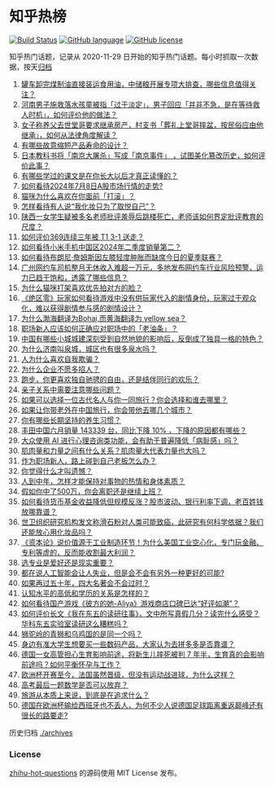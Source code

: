 # 知乎热榜
[![Build Status](https://github.com/ToWeLong/zhihu-hot-questions/workflows/CI/badge.svg)](https://github.com/ToWeLong/zhihu-hot-questions/actions)
[![GitHub language](https://img.shields.io/badge/language-golang-orange.svg)](https://golang.org/)
[![GitHub license](https://img.shields.io/github/license/ToWeLong/zhihu-hot-questions)](https://github.com/ToWeLong/zhihu-hot-questions/blob/main/LICENSE)

知乎热门话题，记录从 2020-11-29 日开始的知乎热门话题。每小时抓取一次数据，按天[归档](./archives)

<!-- BEGIN -->

1. [罐车卸完煤制油直接装运食用油，中储粮开展专项大排查，哪些信息值得关注？](https://www.zhihu.com/question/660963326)
1. [河南男子施救落水孩童被指「过于淡定」，男子回应「并非不急，是在等待救人时机」，如何评价他的做法？](https://www.zhihu.com/question/660969168)
1. [女子称养父去世堂哥要求继承房产，村支书「葬礼上堂哥摔盆，按民俗应由他继承」，如何从法律角度解读？](https://www.zhihu.com/question/660966074)
1. [有哪些故意缩短产品寿命的设计？](https://www.zhihu.com/question/308056725)
1. [日本教科书将「南京大屠杀」写成「南京事件」 ，试图美化篡改历史，如何评价此事？](https://www.zhihu.com/question/660982065)
1. [有哪些学过的课文是在你长大以后才真正读懂的？](https://www.zhihu.com/question/656811070)
1. [如何看待2024年7月8日A股市场行情的走势?](https://www.zhihu.com/question/661033041)
1. [猫咪为什么喜欢在你面前「打滚」？](https://www.zhihu.com/question/658192062)
1. [怎样看待有人说“我化妆只为了取悦自己”？](https://www.zhihu.com/question/646926944)
1. [陕西一女学生疑被多名老师批评羞辱后跳楼死亡，老师该如何界定批评教育的尺度？](https://www.zhihu.com/question/660952515)
1. [如何评价369连续三年被 T1 3-1 送走？](https://www.zhihu.com/question/661030260)
1. [如何看待小米手机中国区2024年二季度销量第二？](https://www.zhihu.com/question/661058144)
1. [如何看待布朗尼·詹姆斯因左膝轻度肿胀而缺席今日的夏季联赛？](https://www.zhihu.com/question/661024931)
1. [广州网约车司机整月无休收入难超一万元，多地发布网约车行业风险预警，运力已趋于饱和，透露了哪些信息？](https://www.zhihu.com/question/661033260)
1. [为什么猫咪打架喜欢优先拍对方的脸？](https://www.zhihu.com/question/654154847)
1. [《绝区零》玩家如何看待游戏中没有供玩家代入的剧情身份，玩家过于观众化，难以获得剧情参与感的剧情设计？](https://www.zhihu.com/question/661000692)
1. [为什么渤海翻译为Bohai,而黄海翻译为 yellow sea？](https://www.zhihu.com/question/660376011)
1. [职场新人应该如何正确应对职场中的「老油条」？](https://www.zhihu.com/question/629995469)
1. [中国有哪些小城城建深刻受到自然地貌的影响后，反倒成了独具一格的特色？](https://www.zhihu.com/question/660620449)
1. [为什么济南叫泉城，城区也有很多泉水吗？](https://www.zhihu.com/question/660620521)
1. [人为什么喜欢自我欺骗？](https://www.zhihu.com/question/660754687)
1. [为什么企业不愿多招人？](https://www.zhihu.com/question/659911689)
1. [跑步，你更喜欢独自驰骋的自由，还是结伴同行的欢乐？](https://www.zhihu.com/question/660624200)
1. [亲子关系中需要注意哪些问题？](https://www.zhihu.com/question/660692228)
1. [如果可以选择一位古代名人与你一同旅行？你会选择和谁去哪里？](https://www.zhihu.com/question/660069212)
1. [如果让你带老外在中国旅行，你会带他去哪几个城市？](https://www.zhihu.com/question/660067052)
1. [你有哪些长期坚持的养生习惯？](https://www.zhihu.com/question/490609326)
1. [丰田中国六月销量 143339 台，同比下降 10% ，下降的原因都有哪些？](https://www.zhihu.com/question/660897827)
1. [大众使用 AI 进行心理咨询类功能，会有助于普遍降低「病耻感」吗？](https://www.zhihu.com/question/660609965)
1. [肌肉量和力量之间有什么关系？肌肉量大代表力量也大吗？](https://www.zhihu.com/question/658444894)
1. [作为职场新人，路上碰到自己老板怎么办？](https://www.zhihu.com/question/660938288)
1. [你觉得什么才叫遗憾？](https://www.zhihu.com/question/660719306)
1. [人到中年，怎样才能保持对事物的热情和身体素质？](https://www.zhihu.com/question/660439970)
1. [假如你中了500万，你会离职还是继续上班？](https://www.zhihu.com/question/659420237)
1. [如何看待货币基金收益降低但规模反涨？股市波动、银行利率下调，老百姓钱放哪靠谱？](https://www.zhihu.com/question/661033449)
1. [世卫组织研究机构发文称滑石粉对人类可能致癌，此研究有何科学依据？我们还能放心用化妆品吗？](https://www.zhihu.com/question/660971559)
1. [《资本论》说价值源于工业制造环节！为什么美国工业空心化，专门玩金融、专利等虚的，反而能收割最大利润？](https://www.zhihu.com/question/660755695)
1. [选专业是爱好还是现实重要？](https://www.zhihu.com/question/660661861)
1. [都在说人工智能会让人失业，但是会不会有另外一种更好的可能?](https://www.zhihu.com/question/660840392)
1. [如果再过五十年，四大名著会不会过时？](https://www.zhihu.com/question/660605978)
1. [认知水平的高低和学历的关系是怎样的？](https://www.zhihu.com/question/660478970)
1. [如何看待国产游戏《彼方的她-Aliya》游戏商店口碑已达“好评如潮”？](https://www.zhihu.com/question/655277666)
1. [如何评价长文《我在东五的读研往事》，文中所写真假几分？读完什么感受？华科东五实验室读研这么糟糕吗？](https://www.zhihu.com/question/660712361)
1. [狮驼岭的青狮和乌鸡国的是同一个吗？](https://www.zhihu.com/question/660447353)
1. [身边有准大学生想要买一些数码产品，大家认为去拼多多是否靠谱？](https://www.zhihu.com/question/661032906)
1. [德国一女高管担心生育影响前途，将新生儿摔死被判 7 年半，生育真的会影响前途吗？如何平衡怀孕与工作？](https://www.zhihu.com/question/660965243)
1. [欧洲杯开赛至今，法国虽然晋级，但没有运动战进球，为什么这样？](https://www.zhihu.com/question/660563830)
1. [高考最后一题数学是否可以放弃？](https://www.zhihu.com/question/660915156)
1. [旅游从本质上来说，到底是在追求什么？](https://www.zhihu.com/question/660790086)
1. [德国在欧洲杯输给西班牙也不丢人，为何不少人说德国足球距离重返巅峰还有很长的路要走?](https://www.zhihu.com/question/660915836)

<!-- END -->

历史归档 [./archives](./archives)


### License
[zhihu-hot-questions](https://github.com/towelong/zhihu-hot-questions) 的源码使用 MIT License 发布。